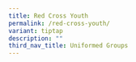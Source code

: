 ```yaml
---
title: Red Cross Youth
permalink: /red-cross-youth/
variant: tiptap
description: ""
third_nav_title: Uniformed Groups
---
```

